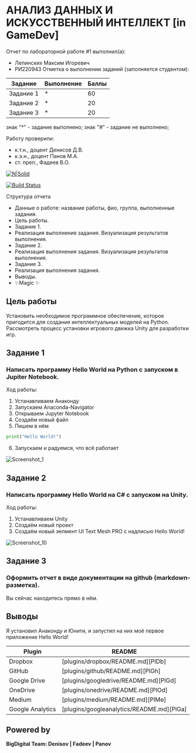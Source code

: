 # АНАЛИЗ ДАННЫХ И ИСКУССТВЕННЫЙ ИНТЕЛЛЕКТ [in GameDev]
Отчет по лабораторной работе #1 выполнил(а):
- Лепинских Максим Игоревич
- РИ220943
Отметка о выполнении заданий (заполняется студентом):

| Задание | Выполнение | Баллы |
| ------ | ------ | ------ |
| Задание 1 | * | 60 |
| Задание 2 | * | 20 |
| Задание 3 | * | 20 |

знак "*" - задание выполнено; знак "#" - задание не выполнено;

Работу проверили:
- к.т.н., доцент Денисов Д.В.
- к.э.н., доцент Панов М.А.
- ст. преп., Фадеев В.О.

[![N|Solid](https://cldup.com/dTxpPi9lDf.thumb.png)](https://nodesource.com/products/nsolid)

[![Build Status](https://travis-ci.org/joemccann/dillinger.svg?branch=master)](https://travis-ci.org/joemccann/dillinger)

Структура отчета

- Данные о работе: название работы, фио, группа, выполненные задания.
- Цель работы.
- Задание 1.
- Реализация выполнения задания. Визуализация результатов выполнения.
- Задание 2.
- Реализация выполнения задания. Визуализация результатов выполнения.
- Задание 3.
- Реализация выполнения задания.
- Выводы.
- ✨Magic ✨

## Цель работы
Установить необходимое программное обеспечение, которое пригодится для создания интеллектуальных моделей на Python. Рассмотреть процесс установки игрового движка Unity для разработки игр.

## Задание 1
### Написать программу Hello World на Python с запуском в Jupiter Notebook.

Ход работы:
1. Устанавливаем Анаконду
2. Запускаем Anaconda-Navigator
3. Открываем Jupyter Notebook
4. Создаём новый файл
5. Пишем в нём
```py
print("Hello World!")
```
6. Запускаем и радуемся, что всё работает

![Screenshot_1](https://github.com/MAXBAF1/DA-in-GameDev-lab1/assets/63009846/aafa8669-54a4-44ab-88c3-51ee8d752a56)

## Задание 2
### Написать программу Hello World на C# с запуском на Unity. 

Ход работы:
1. Устанавливаем Unity
2. Создаём новый проект
3. Создаём новый эелмент UI Text Mesh PRO с надписью Hello World!

![Screenshot_10](https://github.com/MAXBAF1/DA-in-GameDev-lab1/assets/63009846/9bb1ae1f-fe0d-420b-aef8-45af1b8939fb)

## Задание 3
### Оформить отчет в виде документации на github (markdown-разметка).

Вы сейчас находитесь прямо в нём.

## Выводы

Я установил Анаконду и Юнити, и запустил на них моё первое приложение Hello World!

| Plugin | README |
| ------ | ------ |
| Dropbox | [plugins/dropbox/README.md][PlDb] |
| GitHub | [plugins/github/README.md][PlGh] |
| Google Drive | [plugins/googledrive/README.md][PlGd] |
| OneDrive | [plugins/onedrive/README.md][PlOd] |
| Medium | [plugins/medium/README.md][PlMe] |
| Google Analytics | [plugins/googleanalytics/README.md][PlGa] |

## Powered by

**BigDigital Team: Denisov | Fadeev | Panov**

